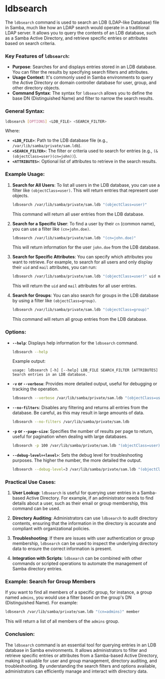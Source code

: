 # ldbsearch

The `ldbsearch` command is used to search an LDB (LDAP-like Database) file in Samba, much like how an LDAP search would operate in a traditional LDAP server. It allows you to query the contents of an LDB database, such as a Samba Active Directory, and retrieve specific entries or attributes based on search criteria.

### Key Features of `ldbsearch`:
- **Purpose**: Searches for and displays entries stored in an LDB database. You can filter the results by specifying search filters and attributes.
- **Usage Context**: It's commonly used in Samba environments to query the Active Directory or domain controller database for user, group, and other directory objects.
- **Command Syntax**: The syntax for `ldbsearch` allows you to define the base DN (Distinguished Name) and filter to narrow the search results.

### General Syntax:
```bash
ldbsearch [OPTIONS] <LDB_FILE> <SEARCH_FILTER>
```
Where:
- **`<LDB_FILE>`**: Path to the LDB database file (e.g., `/var/lib/samba/private/sam.ldb`).
- **`<SEARCH_FILTER>`**: The filter or criteria used to search for entries (e.g., `(&(objectClass=user)(cn=john))`).
- **`<ATTRIBUTES>`**: Optional list of attributes to retrieve in the search results.

### Example Usage:

1. **Search for All Users**:
   To list all users in the LDB database, you can use a filter like `(objectClass=user)`. This will return entries that represent user objects.
   ```bash
   ldbsearch /var/lib/samba/private/sam.ldb "(objectClass=user)"
   ```
   This command will return all user entries from the LDB database.

2. **Search for a Specific User**:
   To find a user by their `cn` (common name), you can use a filter like `(cn=john.doe)`.
   ```bash
   ldbsearch /var/lib/samba/private/sam.ldb "(cn=john.doe)"
   ```
   This will return information for the user `john.doe` from the LDB database.

3. **Search for Specific Attributes**:
   You can specify which attributes you want to retrieve. For example, to search for all users and only display their `uid` and `mail` attributes, you can run:
   ```bash
   ldbsearch /var/lib/samba/private/sam.ldb "(objectClass=user)" uid mail
   ```
   This will return the `uid` and `mail` attributes for all user entries.

4. **Search for Groups**:
   You can also search for groups in the LDB database by using a filter like `(objectClass=group)`.
   ```bash
   ldbsearch /var/lib/samba/private/sam.ldb "(objectClass=group)"
   ```
   This command will return all group entries from the LDB database.

### Options:

- **`--help`**: Displays help information for the `ldbsearch` command.
   ```bash
   ldbsearch --help
   ```

   Example output:
   ```
   usage: ldbsearch [-h] [--help] LDB_FILE SEARCH_FILTER [ATTRIBUTES]
   Search entries in an LDB database.
   ```

- **`-v` or `--verbose`**: Provides more detailed output, useful for debugging or tracking the operation.
   ```bash
   ldbsearch --verbose /var/lib/samba/private/sam.ldb "(objectClass=user)"
   ```

- **`--no-filters`**: Disables any filtering and returns all entries from the database. Be careful, as this may result in large amounts of data.
   ```bash
   ldbsearch --no-filters /var/lib/samba/private/sam.ldb
   ```

- **`-p` or `--page-size`**: Specifies the number of results per page to return, useful for pagination when dealing with large databases.
   ```bash
   ldbsearch -p 100 /var/lib/samba/private/sam.ldb "(objectClass=user)"
   ```

- **`--debug-level=<level>`**: Sets the debug level for troubleshooting purposes. The higher the number, the more detailed the output.
   ```bash
   ldbsearch --debug-level=3 /var/lib/samba/private/sam.ldb "(objectClass=user)"
   ```

### Practical Use Cases:

1. **User Lookup**:
   `ldbsearch` is useful for querying user entries in a Samba-based Active Directory. For example, if an administrator needs to find details about a user, such as their email or group membership, this command can be used.

2. **Directory Auditing**:
   Administrators can use `ldbsearch` to audit directory contents, ensuring that the information in the directory is accurate and compliant with organizational policies.

3. **Troubleshooting**:
   If there are issues with user authentication or group membership, `ldbsearch` can be used to inspect the underlying directory data to ensure the correct information is present.

4. **Integration with Scripts**:
   `ldbsearch` can be combined with other commands or scripted operations to automate the management of Samba directory entries.

### Example: Search for Group Members
If you want to find all members of a specific group, for instance, a group named `admins`, you would use a filter based on the group's DN (Distinguished Name). For example:
```bash
ldbsearch /var/lib/samba/private/sam.ldb "(cn=admins)" member
```
This will return a list of all members of the `admins` group.

### Conclusion:
The `ldbsearch` command is an essential tool for querying entries in an LDB database in Samba environments. It allows administrators to filter and retrieve specific entries or attributes from a Samba-based Active Directory, making it valuable for user and group management, directory auditing, and troubleshooting. By understanding the search filters and options available, administrators can efficiently manage and interact with directory data.
